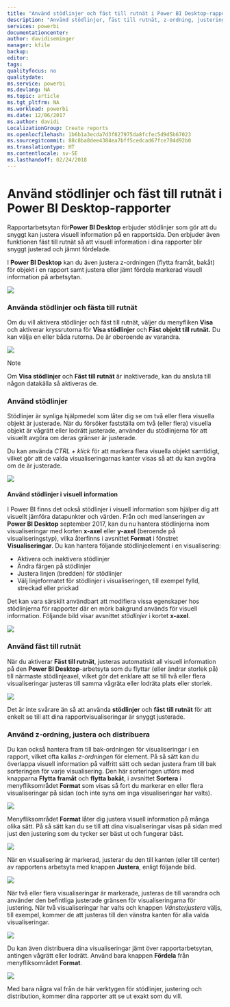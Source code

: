 ```yaml
---
title: "Använd stödlinjer och fäst till rutnät i Power BI Desktop-rapporter"
description: "Använd stödlinjer, fäst till rutnät, z-ordning, justering och distribution i Power BI Desktop-rapporter"
services: powerbi
documentationcenter: 
author: davidiseminger
manager: kfile
backup: 
editor: 
tags: 
qualityfocus: no
qualitydate: 
ms.service: powerbi
ms.devlang: NA
ms.topic: article
ms.tgt_pltfrm: NA
ms.workload: powerbi
ms.date: 12/06/2017
ms.author: davidi
LocalizationGroup: Create reports
ms.openlocfilehash: 1b6b1a3ecda7d3f827975da8fcfec5d9d5b67023
ms.sourcegitcommit: 88c8ba8dee4384ea7bff5cedcad67fce784d92b0
ms.translationtype: HT
ms.contentlocale: sv-SE
ms.lasthandoff: 02/24/2018
---
```

# <a name="use-gridlines-and-snap-to-grid-in-power-bi-desktop-reports"></a>Använd stödlinjer och fäst till rutnät i Power BI Desktop-rapporter
Rapportarbetsytan för**Power BI Desktop** erbjuder stödlinjer som gör att du snyggt kan justera visuell information på en rapportsida. Den erbjuder även funktionen fäst till rutnät så att visuell information i dina rapporter blir snyggt justerad och jämnt fördelade.

I **Power BI Desktop** kan du även justera z-ordningen (flytta framåt, bakåt) för objekt i en rapport samt justera eller jämt fördela markerad visuell information på arbetsytan.

![](media/desktop-gridlines-snap-to-grid/snap-to-grid_0.png)

### <a name="enabling-gridlines-and-snap-to-grid"></a>Använda stödlinjer och fästa till rutnät
Om du vill aktivera stödlinjer och fäst till rutnät, väljer du menyfliken **Visa** och aktiverar kryssrutorna för **Visa stödlinjer** och **Fäst objekt till rutnät.** Du kan välja en eller båda rutorna. De är oberoende av varandra.

![](media/desktop-gridlines-snap-to-grid/snap-to-grid_1.png)

> [!NOTE]
> Om **Visa stödlinjer** och **Fäst till rutnät** är inaktiverade, kan du ansluta till någon datakälla så aktiveras de.
> 
> 

### <a name="using-gridlines"></a>Använd stödlinjer
Stödlinjer är synliga hjälpmedel som låter dig se om två eller flera visuella objekt är justerade. När du försöker fastställa om två (eller flera) visuella objekt är vågrätt eller lodrätt justerade, använder du stödlinjerna för att visuellt avgöra om deras gränser är justerade.

Du kan använda *CTRL + klick* för att markera flera visuella objekt samtidigt, vilket gör att de valda visualiseringarnas kanter visas så att du kan avgöra om de är justerade.

![](media/desktop-gridlines-snap-to-grid/snap-to-grid_2.png)

#### <a name="using-gridlines-inside-visuals"></a>Använd stödlinjer i visuell information
I Power BI finns det också stödlinjer i visuell information som hjälper dig att visuellt jämföra datapunkter och värden. Från och med lanseringen av **Power BI Desktop** september 2017, kan du nu hantera stödlinjerna inom visualiseringar med korten **x-axel** eller **y-axel** (beroende på visualiseringstyp), vilka återfinns i avsnittet **Format** i fönstret **Visualiseringar**. Du kan hantera följande stödlinjeelement i en visualisering:

* Aktivera och inaktivera stödlinjer
* Ändra färgen på stödlinjer
* Justera linjen (bredden) för stödlinjer
* Välj linjeformatet för stödlinjer i visualiseringen, till exempel fylld, streckad eller prickad

Det kan vara särskilt användbart att modifiera vissa egenskaper hos stödlinjerna för rapporter där en mörk bakgrund används för visuell information. Följande bild visar avsnittet *stödlinjer* i kortet **x-axel**.

![](media/desktop-gridlines-snap-to-grid/snap-to-grid_9.png)

### <a name="using-snap-to-grid"></a>Använd fäst till rutnät
När du aktiverar **Fäst till rutnät**, justeras automatiskt all visuell information på den **Power BI Desktop**-arbetsyta som du flyttar (eller ändrar storlek på) till närmaste stödlinjeaxel, vilket gör det enklare att se till två eller flera visualiseringar justeras till samma vågräta eller lodräta plats eller storlek.

![](media/desktop-gridlines-snap-to-grid/snap-to-grid_3.png)

Det är inte svårare än så att använda **stödlinjer** och **fäst till rutnät** för att enkelt se till att dina rapportvisualiseringar är snyggt justerade.

### <a name="using-z-order-align-and-distribute"></a>Använd z-ordning, justera och distribuera
Du kan också hantera fram till bak-ordningen för visualiseringar i en rapport, vilket ofta kallas *z-ordningen* för element. På så sätt kan du överlappa visuell information på valfritt sätt och sedan justera fram till bak sorteringen för varje visualisering. Den här sorteringen utförs med knapparna **Flytta framåt** och **flytta bakåt**, i avsnittet **Sortera** i menyfliksområdet **Format** som visas så fort du markerar en eller flera visualiseringar på sidan (och inte syns om inga visualiseringar har valts).

![](media/desktop-gridlines-snap-to-grid/snap-to-grid_4.png)

Menyfliksområdet **Format** låter dig justera visuell information på många olika sätt. På så sätt kan du se till att dina visualiseringar visas på sidan med just den justering som du tycker ser bäst ut och fungerar bäst.

![](media/desktop-gridlines-snap-to-grid/snap-to-grid_5.png)

När en visualisering är markerad, justerar du den till kanten (eller till center) av rapportens arbetsyta med knappen **Justera**, enligt följande bild.

![](media/desktop-gridlines-snap-to-grid/snap-to-grid_6.png)

När två eller flera visualiseringar är markerade, justeras de till varandra och använder den befintliga justerade gränsen för visualiseringarna för justering. När två visualiseringar har valts och knappen *Vänsterjustera* väljs, till exempel, kommer de att justeras till den vänstra kanten för alla valda visualiseringar.

![](media/desktop-gridlines-snap-to-grid/snap-to-grid_7.png)

Du kan även distribuera dina visualiseringar jämt över rapportarbetsytan, antingen vågrätt eller lodrätt. Använd bara knappen **Fördela** från menyfliksområdet **Format**.

![](media/desktop-gridlines-snap-to-grid/snap-to-grid_8.png)

Med bara några val från de här verktygen för stödlinjer, justering och distribution, kommer dina rapporter att se ut exakt som du vill.


